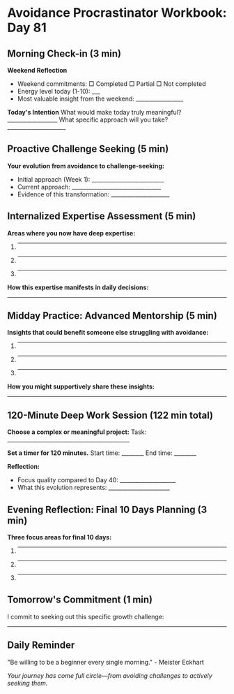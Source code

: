 # Avoidance Procrastinator Workbook: Day 81

## Morning Check-in (3 min)

**Weekend Reflection**
- Weekend commitments: □ Completed □ Partial □ Not completed
- Energy level today (1-10): ___
- Most valuable insight from the weekend: _________________

**Today's Intention**
What would make today truly meaningful? __________________
What specific approach will you take? _____________________

## Proactive Challenge Seeking (5 min)

**Your evolution from avoidance to challenge-seeking:**
- Initial approach (Week 1): __________________________
- Current approach: ________________________________
- Evidence of this transformation: _____________________

## Internalized Expertise Assessment (5 min)

**Areas where you now have deep expertise:**
1. ________________________________________________
2. ________________________________________________
3. ________________________________________________

**How this expertise manifests in daily decisions:**
________________________________________________

## Midday Practice: Advanced Mentorship (5 min)

**Insights that could benefit someone else struggling with avoidance:**
1. ________________________________________________
2. ________________________________________________
3. ________________________________________________

**How you might supportively share these insights:**
________________________________________________

## 120-Minute Deep Work Session (122 min total)

**Choose a complex or meaningful project:**
Task: ____________________________________________

**Set a timer for 120 minutes.**
Start time: ________ End time: ________

**Reflection:**
- Focus quality compared to Day 40: ____________________
- What this evolution represents: ______________________

## Evening Reflection: Final 10 Days Planning (3 min)

**Three focus areas for final 10 days:**
1. ________________________________________________
2. ________________________________________________
3. ________________________________________________

## Tomorrow's Commitment (1 min)

I commit to seeking out this specific growth challenge:
________________________________________________

## Daily Reminder

"Be willing to be a beginner every single morning." - Meister Eckhart

*Your journey has come full circle—from avoiding challenges to actively seeking them.*
